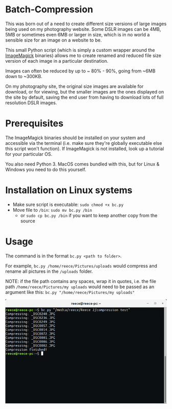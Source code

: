 # Batch-Compression

This was born out of a need to create different size versions of large images being used on my photography website. Some DSLR images can be 4MB, 5MB or sometimes even 6MB or larger in size, which is in no world a sensible size for an image on a website to be.

This small Python script (which is simply a custom wrapper around the [ImageMagick](https://github.com/ImageMagick/ImageMagick) binaries) allows me to create renamed and reduced file size version of each image in a particular destination.

Images can often be reduced by up to ~ 80% - 90%, going from ~6MB down to ~300KB.

On my photography site, the original size images are available for download, or for viewing, but the smaller images are the ones displayed on the site by default, saving the end user from having to download lots of full resolution DSLR images.

# Prerequisites
  The ImageMagick binaries should be installed on your system and accessible via the terminal (i.e. make sure they're globally executable else this script won't function). If ImageMagick is not installed, look up a tutorial for your particular OS.

  You also need Python 3. MacOS comes bundled with this, but for Linux & Windows you need to do this yourself.


# Installation on Linux systems
  * Make sure script is executable: `sudo chmod +x bc.py`
  * Move file to `/bin`: `sudo mv bc.py /bin`
    * or `sudo cp bc.py /bin` if you want to keep another copy from the source


# Usage
The command is in the format `bc.py <path to folder>`.

For example, `bc.py /home/reece/Pictures/uploads` would compress and rename all pictures in the `/uploads` folder.

NOTE: if the file path contains any spaces, wrap it in quotes, i.e. the file path `/home/reece/Pictures/my uploads` would need to be passed as an argument like this: `bc.py "/home/reece/Pictures/my uploads"`


![Terminal example](res/terminal-example.png)

